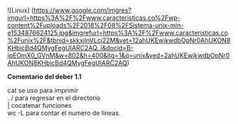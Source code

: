 ![Linux] (https://www.google.com/imgres?imgurl=https%3A%2F%2Fwww.caracteristicas.co%2Fwp-content%2Fuploads%2F2018%2F08%2FSistema-unix-min-e1534876624125.jpg&imgrefurl=https%3A%2F%2Fwww.caracteristicas.co%2Funix%2F&tbnid=skkxjlnVLcj22M&vet=12ahUKEwjkwdbOpNr0AhUKON8KHbicBd4QMygFegUIARC2AQ..i&docid=B-ipEOmX0_GVnM&w=802&h=400&itg=1&q=unix&ved=2ahUKEwjkwdbOpNr0AhUKON8KHbicBd4QMygFegUIARC2AQ)

  **Comentario del deber 1.1**

cat se uso para imprimir  
../ para regresar en el directorio  
| cocatenar funciones  
wc -L para contar el numero de lineas.  


